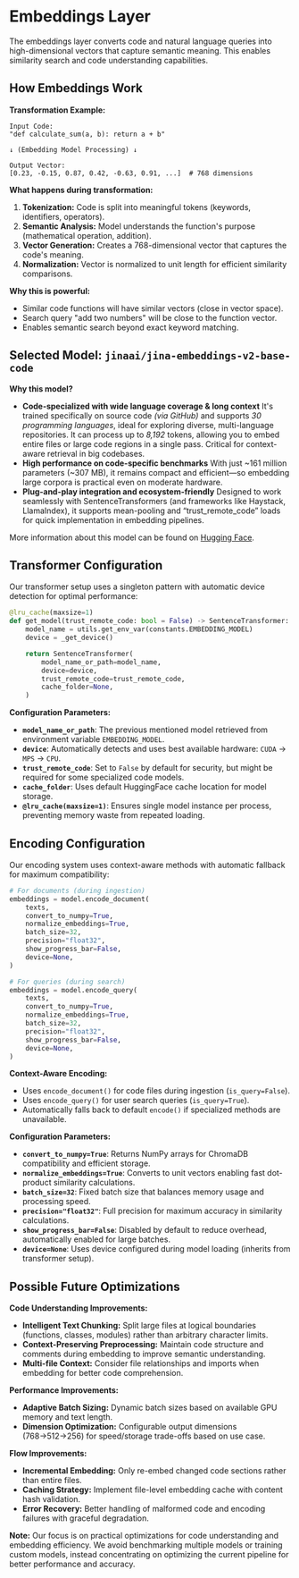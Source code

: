 # Embeddings Layer

The embeddings layer converts code and natural language queries into high-dimensional vectors that capture semantic meaning. This enables similarity search and code understanding capabilities.

## How Embeddings Work

**Transformation Example:**

```text
Input Code:
"def calculate_sum(a, b): return a + b"

↓ (Embedding Model Processing) ↓

Output Vector:
[0.23, -0.15, 0.87, 0.42, -0.63, 0.91, ...]  # 768 dimensions
```

**What happens during transformation:**

1. **Tokenization:** Code is split into meaningful tokens (keywords, identifiers, operators).
2. **Semantic Analysis:** Model understands the function's purpose (mathematical operation, addition).
3. **Vector Generation:** Creates a 768-dimensional vector that captures the code's meaning.
4. **Normalization:** Vector is normalized to unit length for efficient similarity comparisons.

**Why this is powerful:**

- Similar code functions will have similar vectors (close in vector space).
- Search query "add two numbers" will be close to the function vector.
- Enables semantic search beyond exact keyword matching.

## Selected Model: `jinaai/jina-embeddings-v2-base-code`

**Why this model?**

- **Code-specialized with wide language coverage & long context**
It's trained specifically on source code _(via GitHub)_ and supports _30 programming languages_, ideal for exploring diverse, multi-language repositories. It can process up to _8,192_ tokens, allowing you to embed entire files or large code regions in a single pass. Critical for context-aware retrieval in big codebases.
- **High performance on code-specific benchmarks**
With just ~161 million parameters (~307 MB), it remains compact and efficient—so embedding large corpora is practical even on moderate hardware.
- **Plug-and-play integration and ecosystem-friendly**
Designed to work seamlessly with SentenceTransformers (and frameworks like Haystack, LlamaIndex), it supports mean-pooling and “trust_remote_code” loads for quick implementation in embedding pipelines.

More information about this model can be found on [Hugging Face](https://huggingface.co/jinaai/jina-embeddings-v2-base-code).

## Transformer Configuration

Our transformer setup uses a singleton pattern with automatic device detection for optimal performance:

```python
@lru_cache(maxsize=1)
def get_model(trust_remote_code: bool = False) -> SentenceTransformer:
    model_name = utils.get_env_var(constants.EMBEDDING_MODEL)
    device = _get_device()

    return SentenceTransformer(
        model_name_or_path=model_name,
        device=device,
        trust_remote_code=trust_remote_code,
        cache_folder=None,
    )
```

**Configuration Parameters:**

- **`model_name_or_path`**: The previous mentioned model retrieved from environment variable `EMBEDDING_MODEL`.
- **`device`**: Automatically detects and uses best available hardware: `CUDA` → `MPS` → `CPU`.
- **`trust_remote_code`**: Set to `False` by default for security, but might be required for some specialized code models.
- **`cache_folder`**: Uses default HuggingFace cache location for model storage.
- **`@lru_cache(maxsize=1)`**: Ensures single model instance per process, preventing memory waste from repeated loading.

## Encoding Configuration

Our encoding system uses context-aware methods with automatic fallback for maximum compatibility:

```python
# For documents (during ingestion)
embeddings = model.encode_document(
    texts,
    convert_to_numpy=True,
    normalize_embeddings=True,
    batch_size=32,
    precision="float32",
    show_progress_bar=False,
    device=None,
)

# For queries (during search)
embeddings = model.encode_query(
    texts,
    convert_to_numpy=True,
    normalize_embeddings=True,
    batch_size=32,
    precision="float32",
    show_progress_bar=False,
    device=None,
)
```

**Context-Aware Encoding:**

- Uses `encode_document()` for code files during ingestion (`is_query=False`).
- Uses `encode_query()` for user search queries (`is_query=True`).
- Automatically falls back to default `encode()` if specialized methods are unavailable.

**Configuration Parameters:**

- **`convert_to_numpy=True`**: Returns NumPy arrays for ChromaDB compatibility and efficient storage.
- **`normalize_embeddings=True`**: Converts to unit vectors enabling fast dot-product similarity calculations.
- **`batch_size=32`**: Fixed batch size that balances memory usage and processing speed.
- **`precision="float32"`**: Full precision for maximum accuracy in similarity calculations.
- **`show_progress_bar=False`**: Disabled by default to reduce overhead, automatically enabled for large batches.
- **`device=None`**: Uses device configured during model loading (inherits from transformer setup).

## Possible Future Optimizations

**Code Understanding Improvements:**

- **Intelligent Text Chunking:** Split large files at logical boundaries (functions, classes, modules) rather than arbitrary character limits.
- **Context-Preserving Preprocessing:** Maintain code structure and comments during embedding to improve semantic understanding.
- **Multi-file Context:** Consider file relationships and imports when embedding for better code comprehension.

**Performance Improvements:**

- **Adaptive Batch Sizing:** Dynamic batch sizes based on available GPU memory and text length.
- **Dimension Optimization:** Configurable output dimensions (768→512→256) for speed/storage trade-offs based on use case.

**Flow Improvements:**

- **Incremental Embedding:** Only re-embed changed code sections rather than entire files.
- **Caching Strategy:** Implement file-level embedding cache with content hash validation.
- **Error Recovery:** Better handling of malformed code and encoding failures with graceful degradation.

**Note:** Our focus is on practical optimizations for code understanding and embedding efficiency. We avoid benchmarking multiple models or training custom models, instead concentrating on optimizing the current pipeline for better performance and accuracy.
